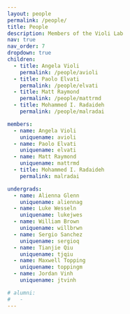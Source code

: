 ```yaml
---
layout: people
permalink: /people/
title: People
description: Members of the Violi Lab
nav: true
nav_order: 7
dropdown: true
children:
  - title: Angela Violi
    permalink: /people/avioli
  - title: Paolo Elvati
    permalink: /people/elvati
  - title: Matt Raymond
    permalink: /people/mattrmd
  - title: Mohammed I. Radaideh
    permalink: /people/malradai

members:
  - name: Angela Violi
    uniquename: avioli
  - name: Paolo Elvati
    uniquename: elvati
  - name: Matt Raymond
    uniquename: mattrmd
  - title: Mohammed I. Radaideh
    permalink: malradai

undergrads:
  - name: Alienna Glenn
    uniquename: aliennag
  - name: Luke Wesseln
    uniquename: lukejwes
  - name: William Brown
    uniquename: willbrwn
  - name: Sergio Sanchez
    uniquename: sergioq
  - name: Tianjie Qiu
    uniquename: tjqiu
  - name: Maxwell Topping
    uniquename: toppingm
  - name: Jordan Vinh
    uniquename: jtvinh

# alumni:
#   - 
---
```

